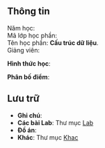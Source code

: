 ## Thông tin
Năm học:  
Mã lớp học phần:  
Tên học phần: **Cấu trúc dữ liệu**.  
Giảng viên:  

**Hình thức học**:

**Phân bố điểm**:

## Lưu trữ
- **Ghi chú**:  
- **Các bài Lab**: Thư mục [Lab](/Lab)  
- **Đồ án**:  
- **Khác**: Thư mục [Khac](/Khac/)
